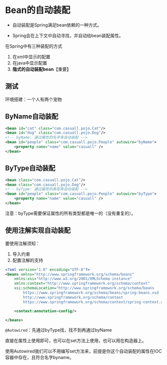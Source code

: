# Bean的自动装配

* 自动装配是Spring满足bean依赖的一种方式。

* Spring会在上下文中自动寻找，并自动给bean装配属性。



在Spring中有三种装配的方式

1. 在xml中显示的配置
2. 在java中显示配置
3. **隐式的自动装配bean**【重要】



## 测试

环境搭建：一个人有两个宠物

## ByName自动装配

```xml
<bean id="cat" class="com.casuall.pojo.Cat"/>
<bean id="dog" class="com.casuall.pojo.Dog"/>
<!-- byName: 通过属性的名字来自动装配 -->
<bean id="people" class="com.casuall.pojo.People" autowire="byName">
    <property name="name" value="casuall" />
</bean>
```



## ByType自动装配

```xml
<bean class="com.casuall.pojo.Cat"/>
<bean class="com.casuall.pojo.Dog"/>
<!-- byType: 通过属性的类型来自动装配 -->
<bean id="people" class="com.casuall.pojo.People" autowire="byType">
    <property name="name" value="casuall" />
</bean>
```



注意：byType需要保证属性的所有类型都是唯一的（没有重复的）。

## 使用注解实现自动装配

要使用注解须知：

1. 导入约束
2. 配置注解的支持

```xml
<?xml version="1.0" encoding="UTF-8"?>
<beans xmlns="http://www.springframework.org/schema/beans"
    xmlns:xsi="http://www.w3.org/2001/XMLSchema-instance"
    xmlns:context="http://www.springframework.org/schema/context"
    xsi:schemaLocation="http://www.springframework.org/schema/beans
        https://www.springframework.org/schema/beans/spring-beans.xsd
        http://www.springframework.org/schema/context
        https://www.springframework.org/schema/context/spring-context.xsd">

    <context:annotation-config/>

</beans>
```

`@Autowired`：先通过byType找，找不到再通过byName

直接在属性上使用即可，也可以在set方法上使用，也可以用在构造器上。

使用Autowired我们可以不用编写set方法来，前提是你这个自动装配的属性在IOC容器中存在，且符合名字byname。 


